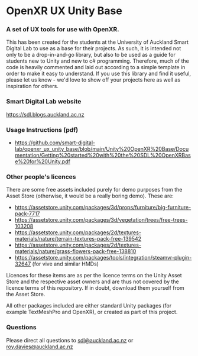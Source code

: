 # OpenXR UX Unity Base
### A set of UX tools for use with OpenXR.

This has been created for the students at the University of Auckland Smart Digital Lab to use as a base for their projects.  As such, it is intended not only to be a drop-in-and-go library, but also to be used as a guide for students new to Unity and new to c# programming.  Therefore, much of the code is heavily commented and laid out according to a simple template in order to make it easy to understand.
If you use this library and find it useful, please let us know - we'd love to show off your projects here as well as inspiration for others.
### Smart Digital Lab website
https://sdl.blogs.auckland.ac.nz 

### Usage Instructions (pdf)
* https://github.com/smart-digital-lab/openxr_ux_unity_base/blob/main/Unity%20OpenXR%20Base/Documentation/Getting%20started%20with%20the%20SDL%20OpenXRBase%20for%20Unity.pdf

### Other people's licences

There are some free assets included purely for demo purposes from the Asset Store (otherwise, it would be a really boring demo).  These are:

* https://assetstore.unity.com/packages/3d/props/furniture/big-furniture-pack-7717
* https://assetstore.unity.com/packages/3d/vegetation/trees/free-trees-103208
* https://assetstore.unity.com/packages/2d/textures-materials/nature/terrain-textures-pack-free-139542
* https://assetstore.unity.com/packages/2d/textures-materials/nature/grass-flowers-pack-free-138810
* https://assetstore.unity.com/packages/tools/integration/steamvr-plugin-32647 (for vive and similar HMDs)

Licences for these items are as per the licence terms on the Unity Asset Store and the respective asset owners and are thus not covered by the licence terms of this repository.  If in doubt, download them yourself from the Asset Store.

All other packages included are either standard Unity packages (for example TextMeshPro and OpenXR), or created as part of this project.
### Questions
Please direct all questions to sdl@auckland.ac.nz or roy.davies@auckland.ac.nz
